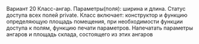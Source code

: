 Вариант 20
Класс-ангар. Параметры(поля): ширина и длина. Статус доступа всех полей private. Класс включает: конструктор и функцию определяющую площадь помещения, при необходимости функции доступа к полям, функцию печати параметров. Напечатать параметры ангаров и площадь склада, состоящего из этих ангаров
